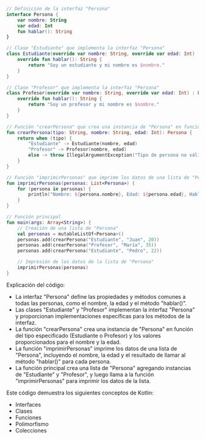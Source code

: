 ```kotlin
// Definición de la interfaz "Persona"
interface Persona {
    var nombre: String
    var edad: Int
    fun hablar(): String
}

// Clase "Estudiante" que implementa la interfaz "Persona"
class Estudiante(override var nombre: String, override var edad: Int) : Persona {
    override fun hablar(): String {
        return "Soy un estudiante y mi nombre es $nombre."
    }
}

// Clase "Profesor" que implementa la interfaz "Persona"
class Profesor(override var nombre: String, override var edad: Int) : Persona {
    override fun hablar(): String {
        return "Soy un profesor y mi nombre es $nombre."
    }
}

// Función "crearPersona" que crea una instancia de "Persona" en función del tipo especificado
fun crearPersona(tipo: String, nombre: String, edad: Int): Persona {
    return when (tipo) {
        "Estudiante" -> Estudiante(nombre, edad)
        "Profesor" -> Profesor(nombre, edad)
        else -> throw IllegalArgumentException("Tipo de persona no válido.")
    }
}

// Función "imprimirPersonas" que imprime los datos de una lista de "Persona"
fun imprimirPersonas(personas: List<Persona>) {
    for (persona in personas) {
        println("Nombre: ${persona.nombre}, Edad: ${persona.edad}, Hablando: ${persona.hablar()}")
    }
}

// Función principal
fun main(args: Array<String>) {
    // Creación de una lista de "Persona"
    val personas = mutableListOf<Persona>()
    personas.add(crearPersona("Estudiante", "Juan", 20))
    personas.add(crearPersona("Profesor", "María", 35))
    personas.add(crearPersona("Estudiante", "Pedro", 22))

    // Impresión de los datos de la lista de "Persona"
    imprimirPersonas(personas)
}
```

Explicación del código:

* La interfaz "Persona" define las propiedades y métodos comunes a todas las personas, como el nombre, la edad y el método "hablar()".
* Las clases "Estudiante" y "Profesor" implementan la interfaz "Persona" y proporcionan implementaciones específicas para los métodos de la interfaz.
* La función "crearPersona" crea una instancia de "Persona" en función del tipo especificado (Estudiante o Profesor) y los valores proporcionados para el nombre y la edad.
* La función "imprimirPersonas" imprime los datos de una lista de "Persona", incluyendo el nombre, la edad y el resultado de llamar al método "hablar()" para cada persona.
* La función principal crea una lista de "Persona" agregando instancias de "Estudiante" y "Profesor", y luego llama a la función "imprimirPersonas" para imprimir los datos de la lista.

Este código demuestra los siguientes conceptos de Kotlin:

* Interfaces
* Clases
* Funciones
* Polimorfismo
* Colecciones